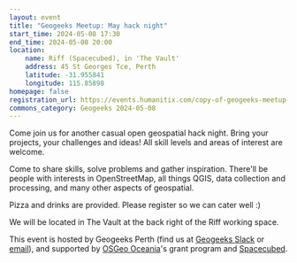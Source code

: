 ```yaml
---
layout: event
title: "Geogeeks Meetup: May hack night"
start_time: 2024-05-08 17:30
end_time: 2024-05-08 20:00
location:
    name: Riff (Spacecubed), in 'The Vault'
    address: 45 St Georges Tce, Perth
    latitude: -31.955841
    longitude: 115.85898
homepage: false
registration_url: https://events.humanitix.com/copy-of-geogeeks-meetup-february-hack-night
commons_category: Geogeeks 2024-05-08
---
```


Come join us for another casual open geospatial hack night. Bring your projects, your challenges and ideas!
All skill levels and areas of interest are welcome.

Come to share skills, solve problems and gather inspiration.
There'll be people with interests in OpenStreetMap, all things QGIS, data collection and processing,
and many other aspects of geospatial.

Pizza and drinks are provided. Please register so we can cater well :)

We will be located in The Vault at the back right of the Riff working space.

This event is hosted by Geogeeks Perth (find us at [Geogeeks Slack](https://join.slack.com/t/geogeeks/shared_invite/zt-13fnotoqb-YkyMTmvwZEB_nDUis_30hw)
or [email](mailto:geogeeks.perth@gmail.com)),
and supported by [OSGeo Oceania](https://osgeo-oceania.org)'s grant program and [Spacecubed](https://spacecubed.com).
